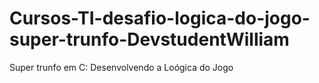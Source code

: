 # Cursos-TI-desafio-logica-do-jogo-super-trunfo-DevstudentWilliam
Super trunfo em C: Desenvolvendo a Loógica do Jogo
